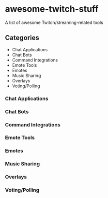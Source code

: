 # awesome-twitch-stuff
A list of awesome Twitch/streaming-related tools

## Categories
 - Chat Applications
 - Chat Bots
 - Command Integrations
 - Emote Tools
 - Emotes
 - Music Sharing
 - Overlays
 - Voting/Polling

### Chat Applications



### Chat Bots



### Command Integrations



### Emote Tools



### Emotes



### Music Sharing



### Overlays



### Voting/Polling



